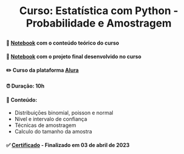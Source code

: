 # <p align="center"> <b> Curso: Estatística com Python - Probabilidade e Amostragem </b> 

####  📓 <a href="link">Notebook</a> com o conteúdo teórico do curso
####  📓 <a href="link">Notebook</a> com o projeto final desenvolvido no curso
####  ✏️ Curso da plataforma <a href="https://cursos.alura.com.br/course/estatistica-probabilidade-e-amostragem">Alura</a> 
####  ⏰ Duração: 10h 
####  📜 Conteúdo:
- Distribuiçōes binomial, poisson e normal
- Nível e intervalo de confiança
- Técnicas de amostragem
- Calculo do tamanho da amostra
####  ✅ <a href="https://cursos.alura.com.br/user/diassmatheus/course/estatistica-probabilidade-e-amostragem/certificate">Certificado</a> - Finalizado em 03 de abril de 2023
